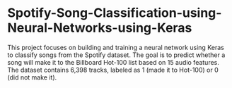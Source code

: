 # Spotify-Song-Classification-using-Neural-Networks-using-Keras
This project focuses on building and training a neural network using Keras to classify songs from the Spotify dataset. The goal is to predict whether a song will make it to the Billboard Hot-100 list based on 15 audio features. The dataset contains 6,398 tracks, labeled as 1 (made it to Hot-100) or 0 (did not make it).
